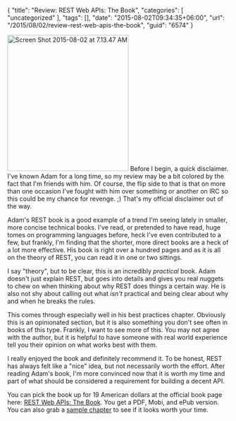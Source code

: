 {
	"title": "Review: REST Web APIs: The Book",
	"categories": [
		"uncategorized"
	],
	"tags": [],
	"date": "2015-08-02T09:34:35+06:00",
	"url": "/2015/08/02/review-rest-web-apis-the-book",
	"guid": "6574"
}

<img src="https://static.raymondcamden.com/images/wp-content/uploads/2015/08/Screen-Shot-2015-08-02-at-7.13.47-AM3.png" alt="Screen Shot 2015-08-02 at 7.13.47 AM" width="275" height="308" class="alignleft size-full wp-image-6582" /> Before I begin, a quick disclaimer. I've known Adam for a long time, so my review may be a bit colored by the fact that I'm friends with him. Of course, the flip side to that is that on more than one occasion I've fought with him over something or another on IRC so this could be my chance for revenge. ;) That's my official disclaimer out of the way. <!--more-->

Adam's REST book is a good example of a trend I'm seeing lately in smaller, more concise technical books. I've read, or pretended to have read, huge tomes on programming languages before, heck I've even contributed to a few, but frankly, I'm finding that the shorter, more direct books are a heck of a lot more effective. His book is right over a hundred pages and as it is all on the theory of REST, you can read it in one or two sittings. 

I say "theory", but to be clear, this is an incredibly <i>practical</i> book. Adam doesn't just explain REST, but goes into details and gives you real nuggets to chew on when thinking about why REST does things a certain way. He is also not shy about calling out what <i>isn't</i> practical and being clear about why and when he breaks the rules. 

This comes through especially well in his best practices chapter. Obviously this is an opinionated section, but it is also something you don't see often in books of this type. Frankly, I want to see more of this. You may not agree with the author, but it is helpful to have someone with real world experience tell you their opinion on what works best with them.

I really enjoyed the book and definitely recommend it. To be honest, REST has always felt like a "nice" idea, but not necessarily worth the effort. After reading Adam's book, I'm more convinced now that it is worth my time and part of what should be considered a requirement for building a decent API.

You can pick the book up for 19 American dollars at the official book page here: <a href="https://gumroad.com/l/rest-the-book">REST Web APIs: The Book</a>. You get a PDF, Mobi, and ePub version. You can also grab a <a href="http://gum.co/rest-sample-chapter">sample chapter</a> to see if it looks worth your time.